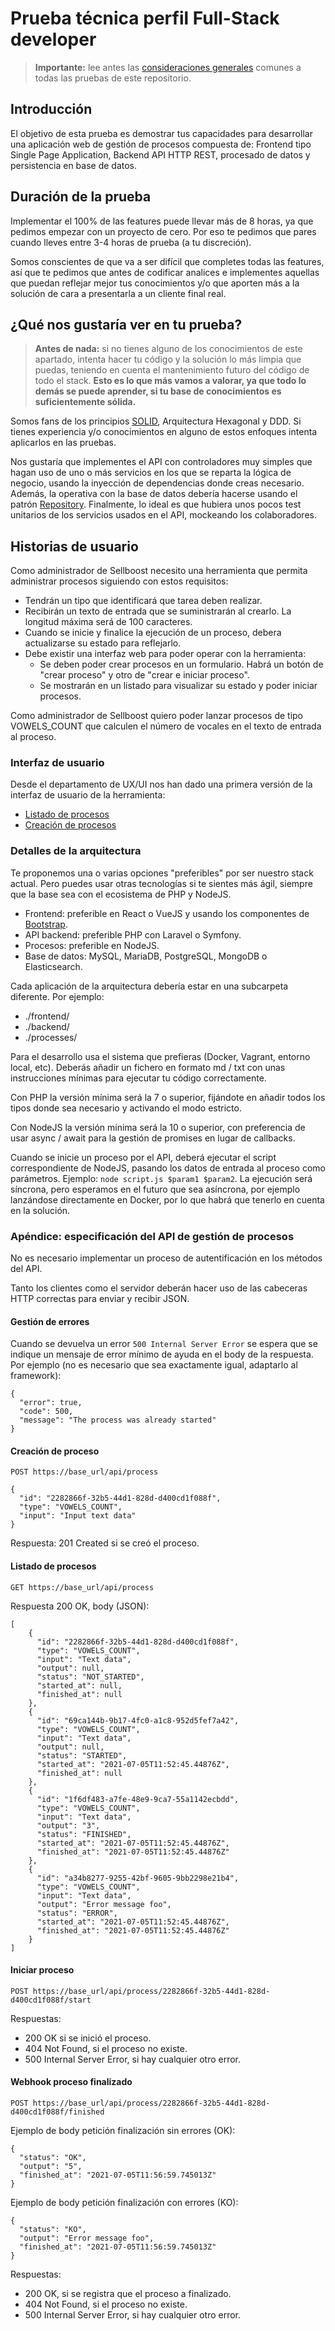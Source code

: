 # Prueba técnica perfil Full-Stack developer

> **Importante:** lee antes las [consideraciones generales](../../../-/tree/main) comunes a todas las
pruebas de este repositorio.

## Introducción
El objetivo de esta prueba es demostrar tus capacidades para desarrollar una aplicación web de gestión de procesos compuesta de:
Frontend tipo Single Page Application, Backend API HTTP REST, procesado de datos y persistencia en base de datos.

## Duración de la prueba
Implementar el 100% de las features puede llevar más de 8 horas, ya que pedimos empezar con un proyecto de cero.
Por eso te pedimos que pares cuando lleves entre 3-4 horas de prueba (a tu discreción).

Somos conscientes de que va a ser difícil que completes todas las features, así que te pedimos que antes de codificar
analices e implementes aquellas que puedan reflejar mejor tus conocimientos y/o que aporten más a la solución de cara a
presentarla a un cliente final real.

## ¿Qué nos gustaría ver en tu prueba?
> **Antes de nada:** si no tienes alguno de los conocimientos de este apartado, intenta hacer tu código y la solución lo más limpia que puedas,
teniendo en cuenta el mantenimiento futuro del código de todo el stack. **Esto es lo que más vamos a valorar, ya que todo
lo demás se puede aprender, si tu base de conocimientos es suficientemente sólida.**

Somos fans de los principios [SOLID](https://levelup.gitconnected.com/solid-principles-simplified-php-examples-based-dc6b4f8861f6), 
Arquitectura Hexagonal y DDD. Si tienes experiencia y/o conocimientos en alguno de estos enfoques intenta aplicarlos en las 
pruebas.

Nos gustaría que implementes el API con controladores muy simples que hagan uso de uno o más servicios en los que se reparta 
la lógica de negocio, usando la inyección de dependencias donde creas necesario. Además, la operativa con la base de datos debería 
hacerse usando el patrón [Repository](https://medium.com/@cesiztel/repository-pattern-en-laravel-f66fcc9ea492).
Finalmente, lo ideal es que hubiera unos pocos test unitarios de los servicios usados en el API, mockeando los colaboradores.

## Historias de usuario
Como administrador de Sellboost necesito una herramienta que permita administrar procesos siguiendo con estos requisitos:

* Tendrán un tipo que identificará que tarea deben realizar.
* Recibirán un texto de entrada que se suministrarán al crearlo. La longitud máxima será de 100 caracteres.
* Cuando se inicie y finalice la ejecución de un proceso, debera actualizarse su estado para reflejarlo.
* Debe existir una interfaz web para poder operar con la herramienta:  
    * Se deben poder crear procesos en un formulario. Habrá un botón de "crear proceso" y otro de "crear e iniciar proceso".
    * Se mostrarán en un listado para visualizar su estado y poder iniciar procesos.

Como administrador de Sellboost quiero poder lanzar procesos de tipo VOWELS_COUNT que calculen el número de vocales
en el texto de entrada al proceso.

### Interfaz de usuario
Desde el departamento de UX/UI nos han dado una primera versión de la interfaz de usuario de la herramienta:

* [Listado de procesos](processes_list.png)
* [Creación de procesos](create_process.png)

### Detalles de la arquitectura
Te proponemos una o varias opciones "preferibles" por ser nuestro stack actual. Pero puedes usar otras tecnologías si te 
sientes más ágil, siempre que la base sea con el ecosistema de PHP y NodeJS.

* Frontend: preferible en React o VueJS y usando los componentes de [Bootstrap](https://getbootstrap.com/).
* API backend: preferible PHP con Laravel o Symfony.
* Procesos: preferible en NodeJS.
* Base de datos: MySQL, MariaDB, PostgreSQL, MongoDB o Elasticsearch.

Cada aplicación de la arquitectura debería estar en una subcarpeta diferente. Por ejemplo:
* ./frontend/
* ./backend/
* ./processes/

Para el desarrollo usa el sistema que prefieras (Docker, Vagrant, entorno local, etc).
Deberás añadir un fichero en formato md / txt con unas instrucciones mínimas para ejecutar tu código correctamente.

Con PHP la versión mínima será la 7 o superior, fijándote en añadir todos los tipos donde sea necesario y activando el modo estricto.

Con NodeJS la versión mínima será la 10 o superior, con preferencia de usar async / await para la gestión de promises
en lugar de callbacks.

Cuando se inicie un proceso por el API, deberá ejecutar el script correspondiente de NodeJS, pasando los datos de entrada al proceso como parámetros. 
Ejemplo: `node script.js $param1 $param2`. La ejecución será síncrona, pero esperamos en el 
futuro que sea asíncrona, por ejemplo lanzándose directamente en Docker, por lo que habrá que tenerlo en cuenta en la solución.

### Apéndice: especificación del API de gestión de procesos
No es necesario implementar un proceso de autentificación en los métodos del API. 

Tanto los clientes como el servidor deberán hacer uso de las cabeceras HTTP correctas para enviar y recibir JSON.

#### Gestión de errores
Cuando se devuelva un error `500 Internal Server Error` se espera que se indique un mensaje de error mínimo de ayuda en
el body de la respuesta. Por ejemplo (no es necesario que sea exactamente igual, adaptarlo al framework):

```json5
{
  "error": true,
  "code": 500,
  "message": "The process was already started"
}
```

#### Creación de proceso
`POST https://base_url/api/process`

```json5
{
  "id": "2282866f-32b5-44d1-828d-d400cd1f088f",
  "type": "VOWELS_COUNT",
  "input": "Input text data"
}
```

Respuesta: 201 Created si se creó el proceso. 

#### Listado de procesos
`GET https://base_url/api/process`

Respuesta 200 OK, body (JSON):
```json5
[
    {
      "id": "2282866f-32b5-44d1-828d-d400cd1f088f",
      "type": "VOWELS_COUNT",
      "input": "Text data",
      "output": null,
      "status": "NOT_STARTED",
      "started_at": null,
      "finished_at": null
    },
    {
      "id": "69ca144b-9b17-4fc0-a1c8-952d5fef7a42",
      "type": "VOWELS_COUNT",
      "input": "Text data",
      "output": null,
      "status": "STARTED",
      "started_at": "2021-07-05T11:52:45.44876Z",
      "finished_at": null
    },
    {
      "id": "1f6df483-a7fe-48e9-9ca7-55a1142ecbdd",
      "type": "VOWELS_COUNT",
      "input": "Text data",
      "output": "3",
      "status": "FINISHED",
      "started_at": "2021-07-05T11:52:45.44876Z",
      "finished_at": "2021-07-05T11:52:45.44876Z"
    },
    {
      "id": "a34b8277-9255-42bf-9605-9bb2298e21b4",
      "type": "VOWELS_COUNT",
      "input": "Text data",
      "output": "Error message foo",
      "status": "ERROR",
      "started_at": "2021-07-05T11:52:45.44876Z",
      "finished_at": "2021-07-05T11:52:45.44876Z"
    }
]
```

#### Iniciar proceso
`POST https://base_url/api/process/2282866f-32b5-44d1-828d-d400cd1f088f/start`

Respuestas: 

* 200 OK si se inició el proceso. 
* 404 Not Found, si el proceso no existe. 
* 500 Internal Server Error, si hay cualquier otro error.

#### Webhook proceso finalizado
`POST https://base_url/api/process/2282866f-32b5-44d1-828d-d400cd1f088f/finished`

Ejemplo de body petición finalización sin errores (OK):
```json5
{
  "status": "OK",
  "output": "5",
  "finished_at": "2021-07-05T11:56:59.745013Z"
}
```

Ejemplo de body petición finalización con errores (KO):
```json5
{
  "status": "KO",
  "output": "Error message foo",
  "finished_at": "2021-07-05T11:56:59.745013Z"
}
```

Respuestas: 

* 200 OK, si se registra que el proceso a finalizado.
* 404 Not Found, si el proceso no existe.
* 500 Internal Server Error, si hay cualquier otro error.